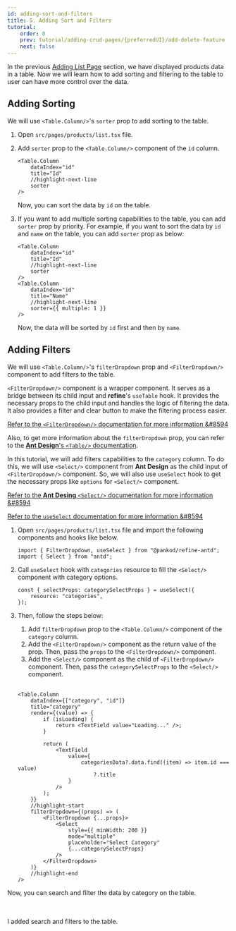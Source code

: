 ```yaml
---
id: adding-sort-and-filters
title: 5. Adding Sort and Filters
tutorial:
    order: 0
    prev: tutorial/adding-crud-pages/{preferredUI}/add-delete-feature
    next: false
---
```


In the previous [Adding List Page](/docs/tutorial/adding-crud-pages/antd/index) section, we have displayed products data in a table. Now we will learn how to add sorting and filtering to the table to user can have more control over the data.

## Adding Sorting

We will use `<Table.Column/>`'s `sorter` prop to add sorting to the table.

1. Open `src/pages/products/list.tsx` file.

2. Add `sorter` prop to the `<Table.Column/>` component of the `id` column.

    ```tsx
    <Table.Column
        dataIndex="id"
        title="Id"
        //highlight-next-line
        sorter
    />
    ```

    Now, you can sort the data by `id` on the table.

3. If you want to add multiple sorting capabilities to the table, you can add `sorter` prop by priority. For example, if you want to sort the data by `id` and `name` on the table, you can add `sorter` prop as below:

    ```tsx
    <Table.Column
        dataIndex="id"
        title="Id"
        //highlight-next-line
        sorter
    />
    <Table.Column
        dataIndex="id"
        title="Name"
        //highlight-next-line
        sorter={{ multiple: 1 }}
    />
    ```

    Now, the data will be sorted by `id` first and then by `name`.

## Adding Filters

We will use `<Table.Column/>`'s `filterDropdown` prop and `<FilterDropdown/>` component to add filters to the table.

`<FilterDropdown/>` component is a wrapper component. It serves as a bridge between its child input and **refine**'s `useTable` hook. It provides the necessary props to the child input and handles the logic of filtering the data. It also provides a filter and clear button to make the filtering process easier.

[Refer to the `<FilterDropdown/>` documentation for more information &#8594](/docs/api-reference/antd/components/filter-dropdown/)

Also, to get more information about the `filterDropdown` prop, you can refer to the [**Ant Design**'s `<Table/>` documentation](https://ant.design/components/table#components-table-demo-custom-filter-panel).

In this tutorial, we will add filters capabilities to the `category` column. To do this, we will use `<Select/>` component from **Ant Design** as the child input of `<FilterDropdown/>` component. So, we will also use `useSelect` hook to get the necessary props like `options` for `<Select/>` component.

[Refer to the **Ant Desing** `<Select/>` documentation for more information &#8594](https://ant.design/components/select)

[Refer to the `useSelect` documentation for more information &#8594](/docs/api-reference/antd/hooks/field/useSelect/)

1. Open `src/pages/products/list.tsx` file and import the following components and hooks like below.

    ```tsx
    import { FilterDropdown, useSelect } from "@pankod/refine-antd";
    import { Select } from "antd";
    ```

2. Call `useSelect` hook with `categories` resource to fill the `<Select/>` component with category options.

    ```tsx
    const { selectProps: categorySelectProps } = useSelect({
        resource: "categories",
    });
    ```

3. Then, follow the steps below:

    1. Add `filterDropdown` prop to the `<Table.Column/>` component of the `category` column.
    2. Add the `<FilterDropdown/>` component as the return value of the prop. Then, pass the `props` to the `<FilterDropdown/>` component.
    3. Add the `<Select/>` component as the child of `<FilterDropdown/>` component. Then, pass the `categorySelectProps` to the `<Select/>` component.
       <br />
       <br />

    ```tsx
    <Table.Column
        dataIndex={["category", "id"]}
        title="category"
        render={(value) => {
            if (isLoading) {
                return <TextField value="Loading..." />;
            }

            return (
                <TextField
                    value={
                        categoriesData?.data.find((item) => item.id === value)
                            ?.title
                    }
                />
            );
        }}
        //highlight-start
        filterDropdown={(props) => (
            <FilterDropdown {...props}>
                <Select
                    style={{ minWidth: 200 }}
                    mode="multiple"
                    placeholder="Select Category"
                    {...categorySelectProps}
                />
            </FilterDropdown>
        )}
        //highlight-end
    />
    ```

Now, you can search and filter the data by category on the table.

<br/>
<br/>

<Checklist>

<ChecklistItem id="add-search-and-filters-antd">
I added search and filters to the table.
</ChecklistItem>

</Checklist>
